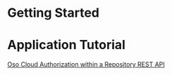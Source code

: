 # Getting Started

# Application Tutorial
[Oso Cloud Authorization within a Repository REST API](./tutorial/app-tutorial.md)